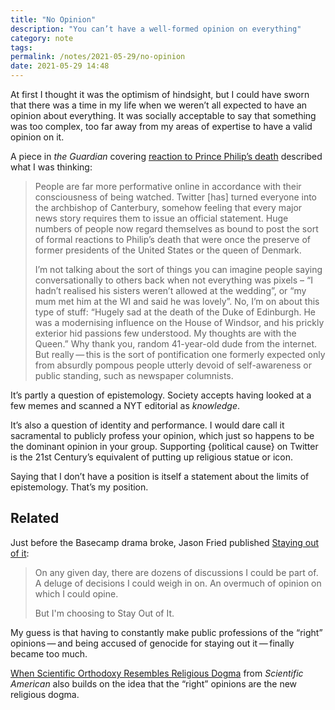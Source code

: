 ```yaml
---
title: "No Opinion" 
description: "You can’t have a well-formed opinion on everything"
category: note
tags: 
permalink: /notes/2021-05-29/no-opinion
date: 2021-05-29 14:48
---
```


At first I thought it was the optimism of hindsight, but I could have sworn that there was a time in my life when we weren’t all expected to have an opinion about everything. It was socially acceptable to say that something was too complex, too far away from my areas of expertise to have a valid opinion on it. 

A piece in *the Guardian* covering [reaction to Prince Philip’s death](https://www.theguardian.com/commentisfree/2021/apr/13/prince-philip-tributes-duke-nation) described what I was thinking: 

> People are far more performative online in accordance with their consciousness of being watched. Twitter [has] turned everyone into the archbishop of Canterbury, somehow feeling that every major news story requires them to issue an official statement. Huge numbers of people now regard themselves as bound to post the sort of formal reactions to Philip’s death that were once the preserve of former presidents of the United States or the queen of Denmark.
>
> I’m not talking about the sort of things you can imagine people saying conversationally to others back when not everything was pixels – “I hadn’t realised his sisters weren’t allowed at the wedding”, or “my mum met him at the WI and said he was lovely”. No, I’m on about this type of stuff: “Hugely sad at the death of the Duke of Edinburgh. He was a modernising influence on the House of Windsor, and his prickly exterior hid passions few understood. My thoughts are with the Queen.” Why thank you, random 41-year-old dude from the internet. But really&thinsp;—&thinsp;this is the sort of pontification one formerly expected only from absurdly pompous people utterly devoid of self-awareness or public standing, such as newspaper columnists.

It’s partly a question of epistemology. Society accepts having looked at a few memes and scanned a NYT editorial as *knowledge*.

It’s also a question of identity and performance. I would dare call it sacramental to publicly profess your opinion, which just so happens to be the dominant opinion in your group. Supporting {political cause} on Twitter is the 21st Century’s equivalent of putting up religious statue or icon. 

Saying that I don’t have a position is itself a statement about the limits of epistemology. That’s my position. 

## Related

Just before the Basecamp drama broke, Jason Fried published [Staying out of it](https://world.hey.com/jason/staying-out-of-it-c6624e2d): 

> On any given day, there are dozens of discussions I could be part of. A deluge of decisions I could weigh in on. An overmuch of opinion on which I could opine.
>
> But I'm choosing to Stay Out of It. 

My guess is that having to constantly make public professions of the “right” opinions&thinsp;—&thinsp;and being accused of genocide for staying out it&thinsp;—&thinsp;finally became too much.

[When Scientific Orthodoxy Resembles Religious Dogma](https://www.scientificamerican.com/article/when-scientific-orthodoxy-resembles-religious-dogma/) from *Scientific American* also builds on the idea that the “right” opinions are the new religious dogma.